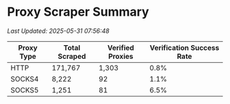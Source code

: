 # Proxy Scraper Summary

_Last Updated: 2025-05-31 07:56:48_

| Proxy Type | Total Scraped | Verified Proxies | Verification Success Rate |
|------------|--------------|------------------|--------------------------|
| HTTP | 171,767 | 1,303 | 0.8% |
| SOCKS4 | 8,222 | 92 | 1.1% |
| SOCKS5 | 1,251 | 81 | 6.5% |

